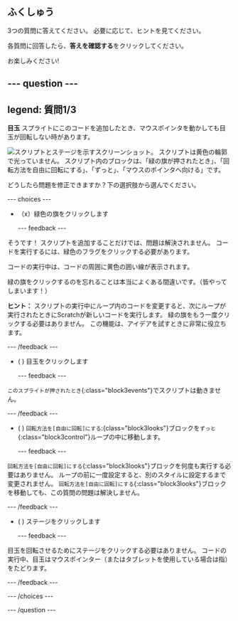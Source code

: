 ## ふくしゅう

3つの質問に答えてください。 必要に応じて、ヒントを見てください。

各質問に回答したら、**答えを確認する**をクリックしてください。

お楽しみください!

--- question ---
---
legend: 質問1/3
---

**目玉** スプライトにこのコードを追加したとき、マウスポインタを動かしても目玉が回転しない時があります。

![スクリプトとステージを示すスクリーンショット。 スクリプトは黄色の輪郭で光っていません。 スクリプト内のブロックは、「緑の旗が押されたとき」、「回転方法を自由に回転にする」、「ずっと」、「マウスのポインタへ向ける」です。](images/code-not-running.png)

どうしたら問題を修正できますか？下の選択肢から選んでください。

--- choices ---

- （x）緑色の旗をクリックします

  --- feedback ---

そうです！ スクリプトを追加することだけでは、問題は解決されません。 コードを実行するには、緑色のフラグをクリックする必要があります。

コードの実行中は、コードの周囲に黄色の囲い線が表示されます。

緑の旗をクリックするのを忘れることは本当によくある間違いです。（皆やってしまいます！）

**ヒント：** スクリプトの実行中にループ内のコードを変更すると、次にループが実行されたときにScratchが新しいコードを実行します。 緑の旗をもう一度クリックする必要はありません。 この機能は、アイデアを試すときに非常に役立ちます。

  --- /feedback ---

- ( ) 目玉をクリックします

  --- feedback ---

`このスプライトが押されたとき`{:class="block3events"}でスクリプトは動きません。

  --- /feedback ---

- ( ) `回転方法を[自由に回転]にする`:{class="block3looks"}ブロックを`ずっと`{:class="block3control"}ループの中に移動します。

  --- feedback ---

`回転方法を[自由に回転]にする`{:class="block3looks"}ブロックを何度も実行する必要はありません。 ループの前に一度設定すると、別のスタイルに設定するまで変更されません。 `回転方法を[自由に回転]にする`{:class="block3looks"}ブロックを移動しても、この質問の問題は解決しません。

  --- /feedback ---

- ( ) ステージをクリックします

  --- feedback ---

目玉を回転させるためにステージをクリックする必要はありません。 コードの実行中、目玉はマウスポインター（またはタブレットを使用している場合は指）をたどります。

  --- /feedback ---

--- /choices ---

--- /question ---
